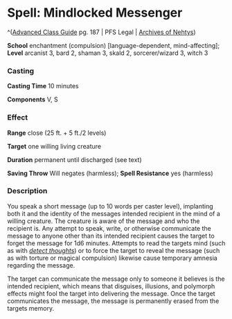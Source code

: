 # Spell: Mindlocked Messenger

^([Advanced Class Guide][ss-mindlocked-messenger] pg. 187 | PFS Legal | [Archives of Nehtys][sn-mindlocked-messenger])

**School** enchantment (compulsion) [language-dependent, mind-affecting]; **Level** arcanist 3, bard 2, shaman 3, skald 2, sorcerer/wizard 3, witch 3

### Casting

**Casting Time** 10 minutes  

**Components** V, S

### Effect

**Range** close (25 ft. + 5 ft./2 levels)  

**Target** one willing living creature  

**Duration** permanent until discharged (see text)  

**Saving Throw** Will negates (harmless); **Spell Resistance** yes (harmless)

### Description

You speak a short message (up to 10 words per caster level), implanting both it and the identity of the messages intended recipient in the mind of a willing creature. The creature is aware of the message and who the recipient is. Any attempt to speak, write, or otherwise communicate the message to anyone other than its intended recipient causes the target to forget the message for 1d6 minutes. Attempts to read the targets mind (such as with _[detect thoughts]_) or to force the target to reveal the message (such as with torture or magical compulsion) likewise cause temporary amnesia regarding the message.  

The target can communicate the message only to someone it believes is the intended recipient, which means that disguises, illusions, and polymorph effects might fool the target into delivering the message. Once the target communicates the message, the message is permanently erased from the targets memory.

[ss-mindlocked-messenger]: http://paizo.com/products/btpy978v
[sn-mindlocked-messenger]: http://www.archivesofnethys.com/SpellDisplay.aspx?ItemName=Mindlocked%20Messenger
[detect thoughts]: http://www.archivesofnethys.com/SpellDisplay.aspx?ItemName=detect%20thoughts